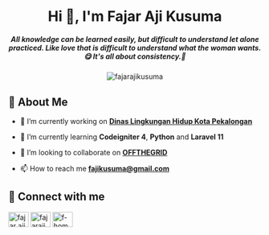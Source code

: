 <h1 align="center">Hi 👋, I'm Fajar Aji Kusuma</h1>
<h5 align="center">All knowledge can be learned easily, but difficult to understand let alone practiced. Like love that is difficult to understand what the woman wants.😋 It's all about consistency.🤙</h5>

<p align="center"> <img src="https://komarev.com/ghpvc/?username=fajarajikusuma&label=Profile%20views&color=0e75b6&style=flat" alt="fajarajikusuma" /> </p>

## 🚀 About Me

- 🔭 I’m currently working on [**Dinas Lingkungan Hidup Kota Pekalongan**](https://dlh.pekalongankota.go.id/)

- 🧠 I’m currently learning **Codeigniter 4**, **Python** and **Laravel 11**

- 👯 I’m looking to collaborate on [**OFFTHEGRID**](https://offthegrid.vercel.app/)

- 📫 How to reach me **fajikusuma@gmail.com**
  <br>

## 🔗 Connect with me

<p align="left">
<a href="https://www.facebook.com/profile.php?id=100007619986317" target="_blank"><img align="center" src="https://raw.githubusercontent.com/rahuldkjain/github-profile-readme-generator/master/src/images/icons/Social/facebook.svg" alt="fajar aji kusuma" height="30" width="40" /></a>
<a href="https://instagram.com/fajaraji_kusuma" target="_blank"><img align="center" src="https://raw.githubusercontent.com/rahuldkjain/github-profile-readme-generator/master/src/images/icons/Social/instagram.svg" alt="fajaraji_kusuma" height="30" width="40" /></a>
<a href="https://www.youtube.com/channel/UCgJom4lDvLQesLiYIND0p7A" target="_blank"><img align="center" src="https://raw.githubusercontent.com/rahuldkjain/github-profile-readme-generator/master/src/images/icons/Social/youtube.svg" alt="f-home" height="30" width="40" /></a>
</p>

##

<!-- ## 🌱 Languages and Database

<p>
<span id="html">
<a href="https://www.w3.org/html/" target="_blank" rel="noreferrer"> <img src="https://raw.githubusercontent.com/devicons/devicon/master/icons/html5/html5-original-wordmark.svg" alt="html5" width="50" height="40"/> </a>
</span>
<span id="css3">
<a href="https://www.w3schools.com/css/" target="_blank" rel="noreferrer"> <img src="https://raw.githubusercontent.com/devicons/devicon/master/icons/css3/css3-original-wordmark.svg" alt="css3" width="50" height="40"/> </a>
</span>
<span id="js">
<a href="https://developer.mozilla.org/en-US/docs/Web/JavaScript" target="_blank" rel="noreferrer"> <img src="https://raw.githubusercontent.com/devicons/devicon/master/icons/javascript/javascript-original.svg" alt="javascript" width="50" height="40"/> </a>
</span>
<span id="b5">
<a href="https://getbootstrap.com" target="_blank" rel="noreferrer"> <img src="https://raw.githubusercontent.com/devicons/devicon/master/icons/bootstrap/bootstrap-plain-wordmark.svg" alt="bootstrap" width="50" height="40"/> </a>
</span>
<span id="php">
<a href="https://www.php.net" target="_blank" rel="noreferrer"> <img src="https://raw.githubusercontent.com/devicons/devicon/master/icons/php/php-original.svg" alt="php" width="55" height="40"/> </a>
</span>
<span id="ci4">
<a href="https://codeigniter.com" target="_blank" rel="noreferrer"> <img src="https://cdn.worldvectorlogo.com/logos/codeigniter.svg" alt="codeigniter" width="40" height="40"/> </a>
</span>
<span id="python">
<a href="https://www.python.org" target="_blank" rel="noreferrer"> <img src="https://raw.githubusercontent.com/devicons/devicon/master/icons/python/python-original.svg" alt="python" width="50" height="40"/> </a>
</span>
<span id="mysql">
<a href="https://www.mysql.com/" target="_blank" rel="noreferrer"> <img src="https://raw.githubusercontent.com/devicons/devicon/master/icons/mysql/mysql-original-wordmark.svg" alt="mysql" width="50" height="40"/> </a>
</span>
</p>

## ⚡️ Tools

<p>
<span id="vscode">
<a href="https://code.visualstudio.com/download" target="_blank" rel="noreferrer"> <img src="https://cdn.icon-icons.com/icons2/2107/PNG/512/file_type_vscode_icon_130084.png" alt="vscode" width="40" height="40"/> </a>
</span>
<span id="xampp">
<a href="https://www.apachefriends.org/download.html" target="_blank" rel="noreferrer"> <img src="https://cdn.icon-icons.com/icons2/1381/PNG/512/xampp_94513.png" alt="vscode" width="40" height="40"/></a>
</span>
<span id="postman">
<a href="https://postman.com" target="_blank" rel="noreferrer"> <img src="https://www.vectorlogo.zone/logos/getpostman/getpostman-icon.svg" alt="postman" width="40" height="40"/> </a>
</span>
<span id="git">
<a href="https://git-scm.com/" target="_blank" rel="noreferrer"> <img src="https://www.vectorlogo.zone/logos/git-scm/git-scm-icon.svg" alt="git" width="50" height="40"/> </a>
</span>
</p>
<!-- <p>
<img align="center" src="https://github-readme-stats.vercel.app/api/top-langs?username=fajarajikusuma&show_icons=true&locale=en&layout=compact" alt="fajarajikusuma" height=180 />
<img align="center" src="https://github-readme-stats.vercel.app/api?username=fajarajikusuma&show_icons=true&locale=en" alt="fajarajikusuma" height=180 />
</p>

<p align="center"><img align="center" src="https://github-readme-streak-stats.herokuapp.com/?user=fajarajikusuma&" alt="fajarajikusuma" /></p> -->
